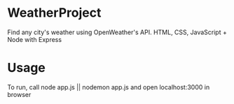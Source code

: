 # WeatherProject
Find any city's weather using OpenWeather's API. HTML, CSS, JavaScript + Node with Express<br>
# Usage
To run, call node app.js || nodemon app.js and open localhost:3000 in browser
